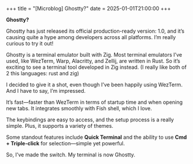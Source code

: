 +++
title = "[Microblog] Ghostty?"
date = 2025-01-01T21:00:00
+++

**Ghostty?**

Ghostty has just released its official production-ready version: 1.0, and it’s causing quite a hype among developers across all platforms. I’m really curious to try it out!

Ghostty is a terminal emulator built with Zig. Most terminal emulators I’ve used, like WezTerm, Warp, Alacritty, and Zellij, are written in Rust. So it’s exciting to see a terminal tool developed in Zig instead.
(I really like both of 2 this languages: rust and zig)

I decided to give it a shot, even though I’ve been happily using WezTerm. And I have to say, I’m impressed.

It’s fast—faster than WezTerm in terms of startup time and when opening new tabs. It integrates smoothly with Fish shell, which I love.

The keybindings are easy to access, and the setup process is a really simple. Plus, it supports a variety of themes.

Some standout features include **Quick Terminal** and the ability to use **Cmd + Triple-click** for selection—simple yet powerful.

So, I’ve made the switch. My terminal is now Ghostty.
